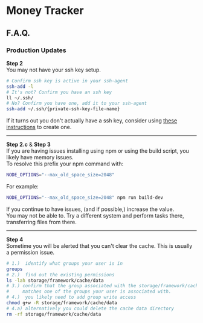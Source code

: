 # Money Tracker
## F.A.Q.
### Production Updates

**Step 2**  
You may not have your ssh key setup.
```bash
# Confirm ssh key is active in your ssh-agent
ssh-add -l
# It's not? Confirm you have an ssh key
ll ~/.ssh/
# No? Confirm you have one, add it to your ssh-agent
ssh-add ~/.ssh/{private-ssh-key-file-name}
```

If it turns out you don't actually have a ssh key, consider using [these instructions](https://docs.github.com/en/authentication/connecting-to-github-with-ssh/generating-a-new-ssh-key-and-adding-it-to-the-ssh-agent) to create one.

---

**Step 2.c** & **Step 3**  
If you are having issues installing using npm or using the build script, you likely have memory issues.  
To resolve this prefix your npm command with:
```bash
NODE_OPTIONS="--max_old_space_size=2048"
```

For example:
```bash
NODE_OPTIONS="--max_old_space_size=2048" npm run build-dev
```

If you continue to have issues, (and if possible,) increase the value.  
You may not be able to. Try a different system and perform tasks there, transferring files from there.

---

**Step 4**  
Sometime you will be alerted that you can't clear the cache. This is usually a permission issue.
```bash
# 1.)  identify what groups your user is in
groups
# 2.)  find out the existing permissions 
ls -lah storage/framework/cache/data
# 3.) confirm that the group associated with the storage/framework/cache/data directory
#     matches one of the groups your user is associated with.
# 4.)  you likely need to add group write access
chmod g+w -R storage/framework/cache/data
# 4.a) alternatively you could delete the cache data directory
rm -rf storage/framework/cache/data
```
